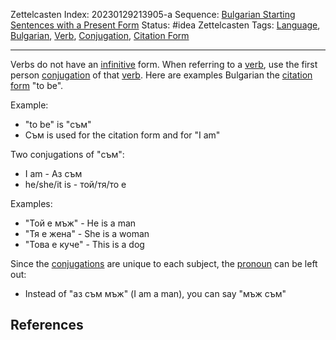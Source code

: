 Zettelcasten Index: 20230129213905-a
Sequence: [Bulgarian Starting Sentences with a Present Form](Bulgarian%20Starting%20Sentences%20with%20a%20Present%20Form.md)
Status: #idea
Zettelcasten Tags: [Language](../map-of-content/Language.md), [Bulgarian](../map-of-content/Bulgarian.md), [Verb](Verb.md), [Conjugation](Conjugation.md), [Citation Form](Citation%20Form.md)

---

Verbs do not have an [infinitive](Infinitive.md) form. When referring to a [verb](Verb.md), use the first person [conjugation](Conjugation.md) of that [verb](Verb.md). Here are examples Bulgarian the [citation form](Citation%20Form.md) "to be".

Example:

* "to be" is "съм"
* Съм is used for the citation form and for "I am"

Two conjugations of "съм":

* I am - Аз съм
* he/she/it is - той/тя/то е

Examples:

* "Той е мъж" - He is a man
* "Тя е жена" - She is a woman
* "Това е куче" - This is a dog

Since the [conjugations](Conjugation.md) are unique to each subject, the [pronoun](Pronoun.md) can be left out:

* Instead of "аз съм мъж" (I am a man), you can say "мъж съм"

## References
